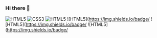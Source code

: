 ### Hi there 👋

<!--
**Preasim/Preasim** is a ✨ _special_ ✨ repository because its `README.md` (this file) appears on your GitHub profile.

Here are some ideas to get you started:

- 🔭 I’m currently working on ...
- 🌱 I’m currently learning ...
- 👯 I’m looking to collaborate on ...
- 🤔 I’m looking for help with ...
- 💬 Ask me about ...
- 📫 How to reach me: ...
- 😄 Pronouns: ...
- ⚡ Fun fact: ...
-->
![HTML5](https://img.shields.io/badge/-HTML5-F05032?style=for-the-badge&logo=html5&logoColor=ffffff)
![CSS3](https://img.shields.io/badge/-CSS3-007ACC?style=for-the-badge&logo=css3)
![HTML5](https://img.shields.io/badge/-JavaScript-%23F7DF1C?style=for-the-badge&logo=javascript&logoColor=000000&labelColor=%23FFCE5A)
![HTML5](https://img.shields.io/badge/
![HTML5](https://img.shields.io/badge/
![HTML5](https://img.shields.io/badge/
